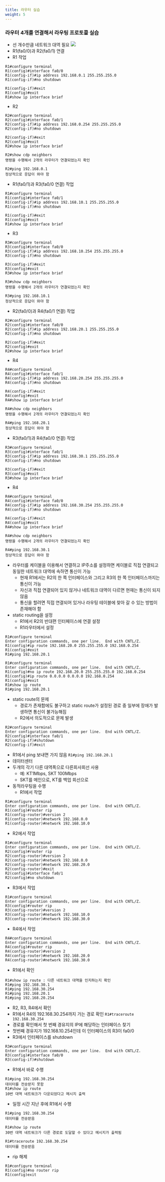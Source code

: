 ```yaml
---
title: 라우터 실습
weight: 5
---
```

### 라우터 4개를 연결해서 라우팅 프로토콜 실습
- 선 개수만큼 네트워크 대역 필요
![](router4.png)
- R1(fa0/0)과 R2(fa0/1) 연결
- R1 작업
```
R1#configure terminal
R1(config)#interface fa0/0
R1(config-if)#ip address 192.168.0.1 255.255.255.0
R1(config-if)#no shutdown

R1(config-if)#exit
R1(config)#exit
R1#show ip interface brief
```
- R2
```
R2#configure terminal
R2(config)#interface fa0/1
R2(config-if)#ip address 192.168.0.254 255.255.255.0
R2(config-if)#no shutdown

R2(config-if)#exit
R2(config)#exit
R2#show ip interface brief

R2#show cdp neighbors
명령을 수행해서 2개의 라우터가 연결되었는지 확인

R2#ping 192.168.0.1
정상적으로 응답이 와야 함
```
- R1(fa0/1)과 R3(fa0/0 연결) 작업
```
R1#configure terminal
R1(config)#interface fa0/1
R1(config-if)#ip address 192.168.10.1 255.255.255.0
R1(config-if)#no shutdown

R1(config-if)#exit
R1(config)#exit
R1#show ip interface brief
```
- R3
```
R3#configure terminal
R3(config)#interface fa0/0
R3(config-if)#ip address 192.168.10.254 255.255.255.0
R3(config-if)#no shutdown

R3(config-if)#exit
R3(config)#exit
R3#show ip interface brief

R3#show cdp neighbors
명령을 수행해서 2개의 라우터가 연결되었는지 확인

R3#ping 192.168.10.1
정상적으로 응답이 와야 함
```
- R2(fa0/0)과 R4(fa0/1 연결) 작업
```
R2#configure terminal
R2(config)#interface fa0/0
R2(config-if)#ip address 192.168.20.1 255.255.255.0
R2(config-if)#no shutdown

R2(config-if)#exit
R2(config)#exit
R2#show ip interface brief
```
- R4
```
R4#configure terminal
R4(config)#interface fa0/1
R4(config-if)#ip address 192.168.20.254 255.255.255.0
R4(config-if)#no shutdown

R4(config-if)#exit
R4(config)#exit
R4#show ip interface brief

R4#show cdp neighbors
명령을 수행해서 2개의 라우터가 연결되었는지 확인

R4#ping 192.168.20.1
정상적으로 응답이 와야 함
```
- R3(fa0/1)과 R4(fa0/0 연결) 작업
```
R3#configure terminal
R3(config)#interface fa0/1
R3(config-if)#ip address 192.168.30.1 255.255.255.0
R3(config-if)#no shutdown

R3(config-if)#exit
R3(config)#exit
R3#show ip interface brief
```
- R4
```
R4#configure terminal
R4(config)#interface fa0/0
R4(config-if)#ip address 192.168.30.254 255.255.255.0
R4(config-if)#no shutdown

R4(config-if)#exit
R4(config)#exit
R4#show ip interface brief

R4#show cdp neighbors
명령을 수행해서 2개의 라우터가 연결되었는지 확인

R4#ping 192.168.30.1
정상적으로 응답이 와야 함
```
- 라우터를 케이블을 이용해서 연결하고 IP주소를 설정하면 케이블로 직접 연결되고 동일한 네트워크 대역에 속하면 통신이 가능
  - 현재 R1에서는 R2의 한 쪽 인터페이스와 그리고 R3의 한 쪽 인터페이스까지는 통신이 가능
  - 자신과 직접 연결되어 있지 않거나 네트워크 대역이 다르면 현재는 통신이 되지 않음
  - 통신을 할려면 직접 연결되어 있거나 라우팅 테이블에 찾아 갈 수 있는 방법이 존재해야 함
- static routing을 설정
  - R1에서 R2의 반대편 인터페이스에 연결 설정
  - R1라우터에서 설정
```
R1#configure terminal
Enter configuration commands, one per line.  End with CNTL/Z.
R1(config)#ip route 192.168.20.0 255.255.255.0 192.168.0.254
R1(config)#exit
R1#ping 192.168.20.1
```
```
R1#configure terminal
Enter configuration commands, one per line.  End with CNTL/Z.
R1(config)#no ip route 192.168.20.0 255.255.255.0 192.168.0.254
R1(config)#ip route 0.0.0.0 0.0.0.0 192.168.0.254
R1(config)#exit
R1#show ip route
R1#ping 192.168.20.1
```
- static route의 문제
  - 경로가 존재함에도 불구하고 static route가 설정된 경로 중 일부에 장애가 발생하면 통신이 불가능해짐
  - R2에서 의도적으로 문제 발생
```
R2#configure terminal
Enter configuration commands, one per line.  End with CNTL/Z.
R2(config)#interface fa0/1
R2(config-if)#shutdown
R2(config-if)#exit
```
- R1에서 ping 보내면 가지 않음 
```R1#ping 192.168.20.1```
- 데이터센터
- 두개의 각기 다른 대역폭으로 다른회사회선 사용
  - 예: KT1Mbps, SKT 100Mbps
  - SKT를 메인으로, KT를 백업 회선으로
- 동적라우팅을 수행
  - R1에서 작업
```
R1#configure terminal
Enter configuration commands, one per line.  End with CNTL/Z.
R1(config)#router rip
R1(config-router)#version 2
R1(config-router)#network 192.168.0.0
R1(config-router)#network 192.168.10.0
```
  - R2에서 작업
```
R1#configure terminal
Enter configuration commands, one per line.  End with CNTL/Z.
R2(config)#router rip
R2(config-router)#version 2
R2(config-router)#network 192.168.0.0
R2(config-router)#network 192.168.20.0
R2(config-router)#exit
R2(config)#interface fa0/1
R2(config)#no shutdown
```
  - R3에서 작업
```
R1#configure terminal
Enter configuration commands, one per line.  End with CNTL/Z.
R3(config)#router rip
R3(config-router)#version 2
R3(config-router)#network 192.168.10.0
R3(config-router)#network 192.168.30.0
```
  - R4에서 작업
```
R4#configure terminal
Enter configuration commands, one per line.  End with CNTL/Z.
R4(config)#router rip
R4(config-router)#version 2
R4(config-router)#network 192.168.20.0
R4(config-router)#network 192.168.30.0
```
- R1에서 확인
```
R1#show ip route : 다른 네트워크 대역을 인지하는지 확인
R1#ping 192.168.30.1
R1#ping 192.168.30.254
R1#ping 192.168.20.1
R1#ping 192.168.20.254
```
- R2, R3, R4에서 확인
- R1에서 R4의 192.168.30.254까지 가는 경로 확인
`R1#traceroute 192.168.30.254`
- 경로를 확인해서 첫 번째 경유지의 IP에 해당하는 인터페이스 찾기
- 첫번째 경유지가 192.168.10.254인데 이 인터페이스의 R3이 fa0/0
- R3에서 인터페이스를 shutdown
```
R3#configure terminal
Enter configuration commands, one per line.  End with CNTL/Z.
R3(config)#interface fa0/0
R3(config-if)#shutdown
```
- R1에서 바로 수행
```
R1#ping 192.168.30.254
데이터를 전송받지 못함
R1#show ip route
10번 대역 네트워크가 다운되었다고 메시지 출력
```
- 일정 시간 지난 후에 R1에서 수행
```
R1#ping 192.168.30.254
데이터를 전송받음

R1#show ip route
30번 대역 네트워크가 다른 경로로 도달할 수 있다고 메시지가 출력됨

R1#traceroute 192.168.30.254
데이터를 전송받음
```
- rip 해제
```
R1#configure terminal
R1(config)#no router rip
R1(config)exit
```